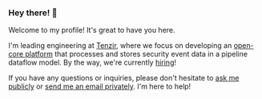 ### Hey there! 👋

Welcome to my profile! It's great to have you here.

I'm leading engineering at [Tenzir][employer], where we focus on developing an [open-core platform][tenzir] that processes and stores security event data in a pipeline dataflow model. By the way, we're currently [hiring][hiring]!

If you have any questions or inquiries, please don't hesitate to [ask me publicly][create-issue] or [send me an email privately][send-email]. I'm here to help!

[employer]: https://tenzir.com
[tenzir]: https://github.com/tenzir/tenzir
[hiring]: https://tenzir.jobs.personio.de
[create-issue]: https://github.com/dominiklohmann/dominiklohmann/issues/new/choose
[send-email]: mailto:mail@dominiklohmann.de
